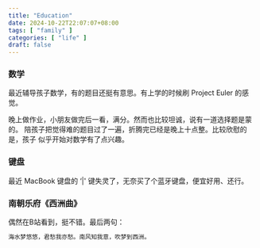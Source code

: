 ```yaml
---
title: "Education"
date: 2024-10-22T22:07:07+08:00
tags: [ "family" ]
categories: [ "life" ]
draft: false
---
```


### 数学

最近辅导孩子数学，有的题目还挺有意思。有上学的时候刷 Project Euler 的感觉。

晚上做作业，小朋友做完后一看，满分。然而也比较坦诚，说有一道选择题是蒙的。
陪孩子把觉得难的题目过了一遍，折腾完已经是晚上十点整。比较欣慰的是，孩子
似乎开始对数学有了点兴趣。

### 键盘

最近 MacBook 键盘的 ‘|' 键失灵了，无奈买了个蓝牙键盘，便宜好用、还行。

### 南朝乐府《西洲曲》

偶然在B站看到，挺不错。最后两句：

```txt
海水梦悠悠，君愁我亦愁。南风知我意，吹梦到西洲。
```
